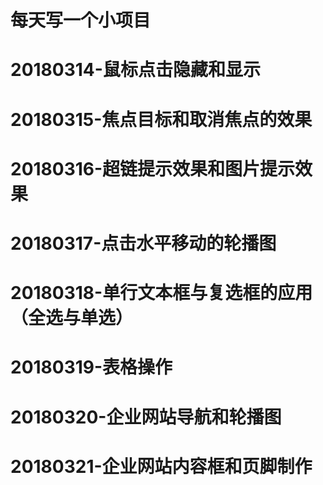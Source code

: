 # 每天写一个小项目
# 20180314-鼠标点击隐藏和显示
# 20180315-焦点目标和取消焦点的效果
# 20180316-超链提示效果和图片提示效果
# 20180317-点击水平移动的轮播图
# 20180318-单行文本框与复选框的应用（全选与单选）
# 20180319-表格操作
# 20180320-企业网站导航和轮播图
# 20180321-企业网站内容框和页脚制作
